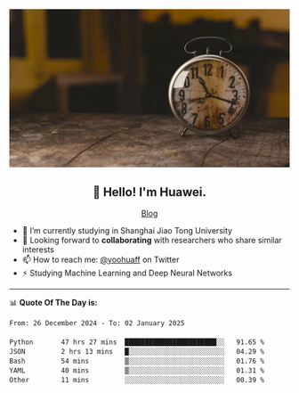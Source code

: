 <div align="center">
  <a href="https://github.com/JHW5981">
    <img src="./assets/background.jpg">
  </a>
</div>

<h2 align="center">👋 Hello! I'm Huawei.</h2>
<p align="center">
  <a href="https://blog.csdn.net/Edward__J?spm=1000.2115.3001.5343">Blog</a>
</p>


- 🔭 I’m currently studying in Shanghai Jiao Tong University
- 💬 Looking forward to **collaborating** with researchers who share similar interests
- 📫 How to reach me: [@yoohuaff](https://twitter.com/yoohuaff) on Twitter
- ⚡ Studying Machine Learning and Deep Neural Networks

-------
📊 **Quote Of The Day is:**
<!--START_SECTION:waka-->

```txt
From: 26 December 2024 - To: 02 January 2025

Python       47 hrs 27 mins  ███████████████████████░░   91.65 %
JSON         2 hrs 13 mins   █░░░░░░░░░░░░░░░░░░░░░░░░   04.29 %
Bash         54 mins         ▒░░░░░░░░░░░░░░░░░░░░░░░░   01.76 %
YAML         40 mins         ▒░░░░░░░░░░░░░░░░░░░░░░░░   01.31 %
Other        11 mins         ░░░░░░░░░░░░░░░░░░░░░░░░░   00.39 %
```

<!--END_SECTION:waka-->
